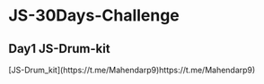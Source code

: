 # JS-30Days-Challenge
<h2>Day1 JS-Drum-kit</h2>
[JS-Drum_kit](https://t.me/Mahendarp9)https://t.me/Mahendarp9)
